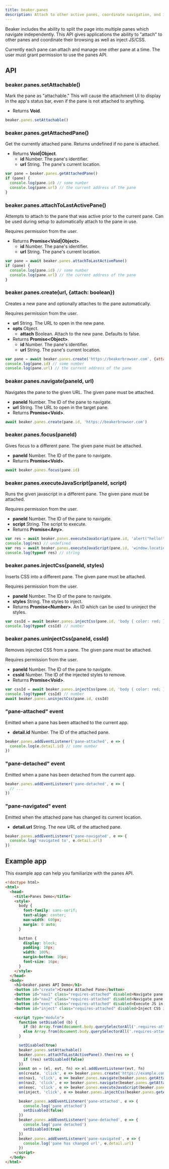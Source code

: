 ```yaml
---
title: beaker.panes
description: Attach to other active panes, coordinate navigation, and inject code
---
```


Beaker includes the ability to split the page into multiple panes which navigate independently. This API gives applications the ability to "attach" to other panes and coordinate their browsing as well as inject JS/CSS.

Currently each pane can attach and manage one other pane at a time. The user must grant permission to use the panes API.

## API

### beaker.panes.setAttachable()

Mark the pane as "attachable." This will cause the attachment UI to display in the app's status bar, even if the pane is not attached to anything.

* Returns **Void**.

```javascript
beaker.panes.setAttachable()
```

### beaker.panes.getAttachedPane()

Get the currently attached pane. Returns undefined if no pane is attached.

* Returns **Void|Object**.
  * **id** Number. The pane's identifier.
  * **url** String. The pane's current location.

```javascript
var pane = beaker.panes.getAttachedPane()
if (pane) {
  console.log(pane.id) // some number
  console.log(pane.url) // the current address of the pane
}
```

### beaker.panes.attachToLastActivePane()

Attempts to attach to the pane that was active prior to the current pane. Can be used during setup to automatically attach to the pane in use.

Requires permission from the user.

* Returns **Promise&lt;Void|Object&gt;**.
  * **id** Number. The pane's identifier.
  * **url** String. The pane's current location.

```javascript
var pane = await beaker.panes.attachToLastActivePane()
if (pane) {
  console.log(pane.id) // some number
  console.log(pane.url) // the current address of the pane
}
```

### beaker.panes.create(url, {attach: boolean})

Creates a new pane and optionally attaches to the pane automatically.

Requires permission from the user.

* **url** String. The URL to open in the new pane.
* **opts** Object.
  * **attach** Boolean. Attach to the new pane. Defaults to false.
* Returns **Promise&lt;Object&gt;**.
  * **id** Number. The pane's identifier.
  * **url** String. The pane's current location.

```javascript
var pane = await beaker.panes.create('https://beakerbrowser.com', {attach: true})
console.log(pane.id) // some number
console.log(pane.url) // the current address of the pane
```

### beaker.panes.navigate(paneId, url)

Navigates the pane to the given URL. The given pane must be attached.

* **paneId** Number. The ID of the pane to navigate.
* **url** String. The URL to open in the target pane.
* Returns **Promise&lt;Void&gt;**.

```javascript
await beaker.panes.create(pane.id, 'https://beakerbrowser.com')
```

### beaker.panes.focus(paneId)

Gives focus to a different pane. The given pane must be attached.

* **paneId** Number. The ID of the pane to navigate.
* Returns **Promise&lt;Void&gt;**.

```javascript
await beaker.panes.focus(pane.id)
```

### beaker.panes.executeJavaScript(paneId, script)

Runs the given javascript in a different pane. The given pane must be attached.

Requires permission from the user.

* **paneId** Number. The ID of the pane to navigate.
* **script** String. The script to execute.
* Returns **Promise&lt;Any&gt;**.

```javascript
var res = await beaker.panes.executeJavaScript(pane.id, 'alert("hello!")')
console.log(res) // undefined
var res = await beaker.panes.executeJavaScript(pane.id, 'window.location.toString()')
console.log(typeof res) // string
```

### beaker.panes.injectCss(paneId, styles)

Inserts CSS into a different pane. The given pane must be attached.

Requires permission from the user.

* **paneId** Number. The ID of the pane to navigate.
* **styles** String. The styles to inject.
* Returns **Promise&lt;Number&gt;**. An ID which can be used to uninject the styles.

```javascript
var cssId = await beaker.panes.injectCss(pane.id, 'body { color: red; }')
console.log(typeof cssId) // number
```

### beaker.panes.uninjectCss(paneId, cssId)

Removes injected CSS from a pane. The given pane must be attached.

Requires permission from the user.

* **paneId** Number. The ID of the pane to navigate.
* **cssId** Number. The ID of the injected styles to remove.
* Returns **Promise&lt;Void&gt;**.

```javascript
var cssId = await beaker.panes.injectCss(pane.id, 'body { color: red; }')
console.log(typeof cssId) // number
await beaker.panes.uninjectCss(pane.id, cssId)
```

### "pane-attached" event

Emitted when a pane has been attached to the current app.

* **detail.id** Number. The ID of the attached pane.

```js
beaker.panes.addEventListener('pane-attached', e => {
  console.log(e.detail.id) // some number
})
```

### "pane-detached" event

Emitted when a pane has been detached from the current app.

```js
beaker.panes.addEventListener('pane-detached', e => {
  // ...
})
```

### "pane-navigated" event

Emitted when the attached pane has changed its current location.

* **detail.url** String. The new URL of the attached pane.

```js
beaker.panes.addEventListener('pane-navigated', e => {
  console.log('navigated to', e.detail.url)
})
```

## Example app

This example app can help you familiarize with the panes API.

```html
<!doctype html>
<html>
  <head>
    <title>Panes Demo</title>
    <style>
      body {
        font-family: sans-serif;
        text-align: center;
        max-width: 600px;
        margin: 0 auto;
      }

      button {
        display: block;
        padding: 10px;
        width: 100%;
        margin-bottom: 10px;
        font-size: 16px;
      }
    </style>
  </head>
  <body>
    <h1>beaker.panes API Demo</h1>
    <button id="create">Create Attached Pane</button>
    <button id="nav1" class="requires-attached" disabled>Navigate pane to beaker.dev</button>
    <button id="nav2" class="requires-attached" disabled>Navigate pane to example.com</button>
    <button id="exec" class="requires-attached" disabled>Execute JS in pane</button>
    <button id="inject" class="requires-attached" disabled>Inject CSS in pane</button>

    <script type="module">
      function setDisabled (b) {
        if (b) Array.from(document.body.querySelectorAll('.requires-attached'), el => el.setAttribute('disabled', 'disabled'))
        else Array.from(document.body.querySelectorAll('.requires-attached'), el => el.removeAttribute('disabled'))
      }

      setDisabled(true)
      beaker.panes.setAttachable()
      beaker.panes.attachToLastActivePane().then(res => {
        if (res) setDisabled(false)
      })
      const on = (el, evt, fn) => el.addEventListener(evt, fn)
      on(create, 'click', e => beaker.panes.create('https://example.com', {attach: true}))
      on(nav1, 'click', e => beaker.panes.navigate(beaker.panes.getAttachedPane().id, 'https://beaker.dev'))
      on(nav2, 'click', e => beaker.panes.navigate(beaker.panes.getAttachedPane().id, 'https://example.com'))
      on(exec, 'click', e => beaker.panes.executeJavaScript(beaker.panes.getAttachedPane().id, 'alert("hello from " + location.toString())'))
      on(inject, 'click', e => beaker.panes.injectCss(beaker.panes.getAttachedPane().id, 'body { color: red !important; }'))

      beaker.panes.addEventListener('pane-attached', e => {
        console.log('pane attached')
        setDisabled(false)
      })
      beaker.panes.addEventListener('pane-detached', e => {
        console.log('pane detached')
        setDisabled(true)
      })
      beaker.panes.addEventListener('pane-navigated', e => {
        console.log('pane has changed url', e.detail.url)
      })
    </script>
  </body>
</html>
```